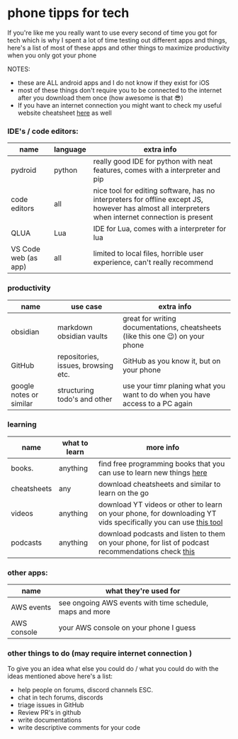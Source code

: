 # phone tipps for tech 
If you're like me you really want to use every second of time you got for tech which is why I spent a lot of time testing out different apps and things, here's a list of most of these apps and other things to maximize productivity when you only got your phone


NOTES:
- these are ALL android apps and I do not know if they exist for iOS
- most of these things don't require you to be connected to the internet after you download them once (how awesome is that 😎)
- If you have an internet connection you might want to check my useful website cheatsheet [here](./websites/list.md) as well


### IDE's / code editors:

| name | language | extra info |
|--|--|--|
| pydroid | python | really good IDE for python with neat features, comes with a interpreter and pip |
| code editors | all | nice tool for editing software, has no interpreters for offline except JS, however has almost all interpreters when internet connection is present |
| QLUA | Lua | IDE for Lua, comes with a interpreter for lua |
| VS Code web (as app) | all | limited to local files, horrible user experience, can't really recommend|



### productivity

| name | use case | extra info |
|--|--|--|
| obsidian | markdown obsidian vaults | great for writing documentations, cheatsheets (like this one 😉) on your phone |
| GitHub| repositories, issues, browsing etc. | GitHub as you know it, but on your phone |
| google notes or similar | structuring todo's and other | use your timr planing what you want to do when you have access to a PC again |



### learning
| name | what to learn | more info |
|--|--|--|
| books. | anything | find free programming books that you can use to learn new things [here]() |
| cheatsheets | any | download cheatsheets and similar to learn on the go |
| videos | anything | download YT videos or other to learn on your phone, for downloading YT vids specifically you can use [this tool]()  |
| podcasts | anything | download podcasts and listen to them on your phone, for list of podcast recommendations check [this]()      |



### other apps:

| name | what they're used for |
|--|--|
| AWS events | see ongoing AWS events with time schedule, maps and more |
| AWS console | your AWS console on your phone I guess |



### other things to do (may require internet connection )
To give you an idea what else you could do / what you could do with the ideas mentioned above here's a list:

- help people on forums, discord channels ESC.
- chat in tech forums, discords
- triage issues in GitHub
- Review PR's in github
- write documentations
- write descriptive comments for your code